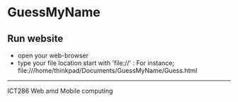 # GuessMyName

## Run website
* open your web-browser
* type your file location start with 'file://' : For instance; file:///home/thinkpad/Documents/GuessMyName/Guess.html

***

ICT286 Web amd Mobile computing
